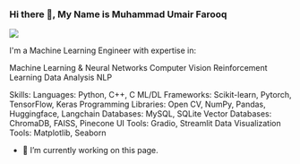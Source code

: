 ### Hi there 👋, My Name is Muhammad Umair Farooq
![](https://arturssmirnovs.github.io/github-profile-readme-generator/images/banner.png)

I'm a Machine Learning Engineer with expertise in:

Machine Learning & Neural Networks
Computer Vision
Reinforcement Learning
Data Analysis
NLP

Skills: Languages: Python, C++, C ML/DL Frameworks: Scikit-learn, Pytorch, TensorFlow, Keras Programming Libraries: Open CV, NumPy, Pandas, Huggingface, Langchain Databases: MySQL, SQLite Vector Databases: ChromaDB, FAISS, Pinecone UI Tools: Gradio, Streamlit Data Visualization Tools: Matplotlib, Seaborn

- 🔭 I’m currently working on this page. 




